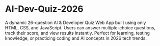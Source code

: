 # AI-Dev-Quiz-2026
A dynamic 26-question AI &amp; Developer Quiz Web App built using only HTML, CSS, and JavaScript. Users can answer multiple-choice questions, track their score, and view results instantly. Perfect for learning, testing knowledge, or practicing coding and AI concepts in 2026 tech trends.
